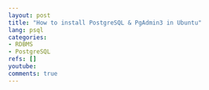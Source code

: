 ```yaml
---
layout: post
title: "How to install PostgreSQL & PgAdmin3 in Ubuntu"
lang: psql
categories:
- RDBMS
- PostgreSQL
refs: []
youtube: 
comments: true
---
```

